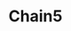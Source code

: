 ---
title: Chain5
date: 
draft: false

# descripcion
description : Pulsera en plata 925. No regulable

materials: 

color: 

dimensions: Largo 19 no regulable

code: 03-09-0864

type: "Pulseras"

categories: []

price: $12.760,00

price_eftvo: $10.850,00

# Images
# first image will be shown in the product page
images:
  # - image: "images/path_to_image"
  # La ubicacion de las imagenes es imagenes/Pulseras/Pulseras.Plata/03-09-0864-chain5
  - image: "./images/pulseras/plata/03-09-0864-chain5_a.jpg"
  - image: "./images/pulseras/plata/03-09-0864-chain5_b.jpg"
---